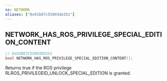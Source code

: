 ```yaml
---
ns: NETWORK
aliases: ["0x91b87c55093de351"]
---
```

## NETWORK_HAS_ROS_PRIVILEGE_SPECIAL_EDITION_CONTENT

```c
// 0x91B87C55093DE351
bool NETWORK_HAS_ROS_PRIVILEGE_SPECIAL_EDITION_CONTENT();
```

Returns true if the ROS privilege RLROS_PRIVILEGEID_UNLOCK_SPECIAL_EDITION is granted.

